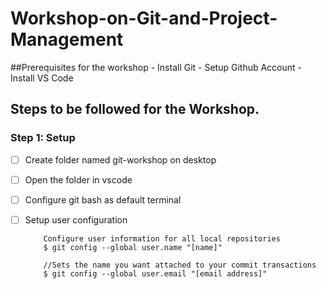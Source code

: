 # Workshop-on-Git-and-Project-Management

##Prerequisites for the workshop - Install Git - Setup Github Account - Install VS Code

## Steps to be followed for the Workshop.

### Step 1: Setup
- [ ] Create folder named git-workshop on desktop
- [ ] Open the folder in vscode
- [ ] Configure git bash as default terminal
- [ ] Setup user configuration
    
  ```
      Configure user information for all local repositories
      $ git config --global user.name "[name]"

      //Sets the name you want attached to your commit transactions
      $ git config --global user.email "[email address]"
  ```

